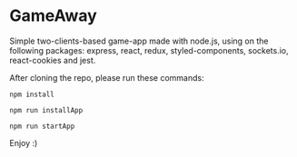 # GameAway

Simple two-clients-based game-app made with node.js, using on the following packages: express, react, redux, styled-components, sockets.io, react-cookies and jest.

After cloning the repo, please run these commands:
    
    npm install

    npm run installApp

    npm run startApp
    
 Enjoy :)
